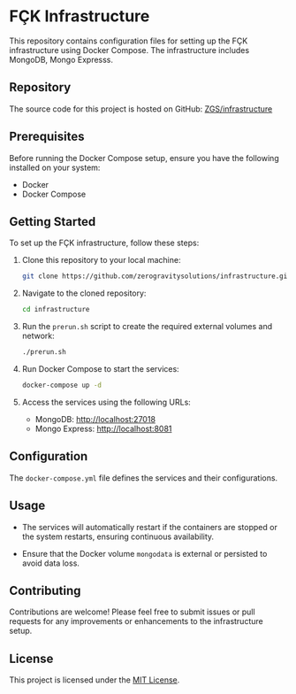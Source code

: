 # FÇK Infrastructure

This repository contains configuration files for setting up the FÇK infrastructure using Docker Compose. The infrastructure includes MongoDB, Mongo Expresss.

## Repository

The source code for this project is hosted on GitHub: [ZGS/infrastructure](https://github.com/zerogravitysolutions/infrastructure)

## Prerequisites

Before running the Docker Compose setup, ensure you have the following installed on your system:

- Docker
- Docker Compose

## Getting Started

To set up the FÇK infrastructure, follow these steps:

1. Clone this repository to your local machine:

   ```bash
   git clone https://github.com/zerogravitysolutions/infrastructure.git
   ```

2. Navigate to the cloned repository:

   ```bash
   cd infrastructure
   ```

3. Run the `prerun.sh` script to create the required external volumes and network:

   ```bash
   ./prerun.sh
   ```

4. Run Docker Compose to start the services:

   ```bash
   docker-compose up -d
   ```

5. Access the services using the following URLs:

    - MongoDB: [http://localhost:27018](http://localhost:27018)
    - Mongo Express: [http://localhost:8081](http://localhost:8081)

## Configuration

The `docker-compose.yml` file defines the services and their configurations.

## Usage

- The services will automatically restart if the containers are stopped or the system restarts, ensuring continuous availability.

- Ensure that the Docker volume `mongodata` is external or persisted to avoid data loss.

## Contributing

Contributions are welcome! Please feel free to submit issues or pull requests for any improvements or enhancements to the infrastructure setup.

## License

This project is licensed under the [MIT License](LICENSE).